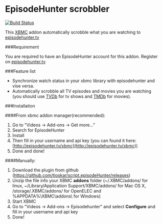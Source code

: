 EpisodeHunter scrobbler
=============

[![Build Status](https://travis-ci.org/tjoskar/script.episodeHunter.svg?branch=develop)](https://travis-ci.org/tjoskar/script.episodeHunter)

This [XBMC](http://xbmc.org) addon automatically scrobble what you are watching to [episodehunter.tv](http://episodehunter.tv)

###Requirement

You are required to have an EpisodeHunter account for this addon.
Register on [episodehunter.tv](http://episodehunter.tv)

###Feature list

* Synchronize watch status in your xbmc library with episodehunter and vise versa.
* Automatically scrobble all TV episodes and movies you are watching (you should use [TVDb](http://thetvdb.com/) for tv shows and [TMDb](http://themoviedb.org) for movies).

###Installation

####From xbmc addon manager(recommended):

1. Go to "Videos -> Add-ons -> Get more..."
2. Search for EpisodeHunter
3. Install
4. Then fill in your username and api key (you can found it here: [http://episodehunter.tv/xbmc](http://episodehunter.tv/xbmc))
5. Done and done!

####Manually:

1. Download the plugin from github (https://github.com/tjoskar/script.episodeHunter/releases)
2. Unzip the file info your XBMC **addons** folder (~/.XBMC/addons/ for linux, ~/Library/Application Support/XBMC/addons/ for Mac OS X, /storage/.XBMC/addons/ for OpenELEC and %APPDATA%\XBMC\addons\ for Windows)
3. Start XBMC
4. Go to "Videos -> Add-ons -> Episodehunter" and select **Configure** and fill in your username and api key
5. Done!
